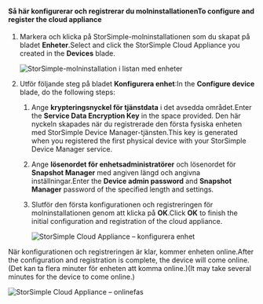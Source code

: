 #### <a name="to-configure-and-register-the-cloud-appliance"></a><span data-ttu-id="50d48-101">Så här konfigurerar och registrerar du molninstallationen</span><span class="sxs-lookup"><span data-stu-id="50d48-101">To configure and register the cloud appliance</span></span>

1. <span data-ttu-id="50d48-102">Markera och klicka på StorSimple-molninstallationen som du skapat på bladet **Enheter**.</span><span class="sxs-lookup"><span data-stu-id="50d48-102">Select and click the StorSimple Cloud Appliance you created in the **Devices** blade.</span></span>

    ![StorSimple-molninstallation i listan med enheter](./media/storsimple-8000-create-cloud-appliance-u2/sca-create3.png)
2. <span data-ttu-id="50d48-104">Utför följande steg på bladet **Konfigurera enhet**:</span><span class="sxs-lookup"><span data-stu-id="50d48-104">In the **Configure device** blade, do the following steps:</span></span>
    
    1. <span data-ttu-id="50d48-105">Ange **krypteringsnyckel för tjänstdata** i det avsedda området.</span><span class="sxs-lookup"><span data-stu-id="50d48-105">Enter the **Service Data Encryption Key** in the space provided.</span></span> <span data-ttu-id="50d48-106">Den här nyckeln skapades när du registrerade den första fysiska enheten med StorSimple Device Manager-tjänsten.</span><span class="sxs-lookup"><span data-stu-id="50d48-106">This key is generated when you registered the first physical device with your StorSimple Device Manager service.</span></span>

    2. <span data-ttu-id="50d48-107">Ange **lösenordet för enhetsadministratörer** och lösenordet för **Snapshot Manager** med angiven längd och angivna inställningar.</span><span class="sxs-lookup"><span data-stu-id="50d48-107">Enter the **Device admin password** and **Snapshot Manager** password of the specified length and settings.</span></span>

    3. <span data-ttu-id="50d48-108">Slutför den första konfigurationen och registreringen för molninstallationen genom att klicka på **OK**.</span><span class="sxs-lookup"><span data-stu-id="50d48-108">Click **OK** to finish the initial configuration and registration of the cloud appliance.</span></span>
    
        ![StorSimple Cloud Appliance – konfigurera enhet](./media/storsimple-8000-configure-register-cloud-appliance/sca-configure1.png)

<span data-ttu-id="50d48-110">När konfigurationen och registreringen är klar, kommer enheten online.</span><span class="sxs-lookup"><span data-stu-id="50d48-110">After the configuration and registration is complete, the device will come online.</span></span> <span data-ttu-id="50d48-111">(Det kan ta flera minuter för enheten att komma online.)</span><span class="sxs-lookup"><span data-stu-id="50d48-111">(It may take several minutes for the device to come online.)</span></span>

![StorSimple Cloud Appliance – onlinefas](./media/storsimple-8000-configure-register-cloud-appliance/sca-configure2.png)

